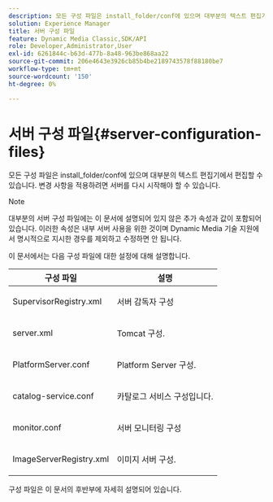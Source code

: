 ```yaml
---
description: 모든 구성 파일은 install_folder/conf에 있으며 대부분의 텍스트 편집기에서 편집할 수 있습니다. 변경 사항을 적용하려면 서버를 다시 시작해야 할 수 있습니다.
solution: Experience Manager
title: 서버 구성 파일
feature: Dynamic Media Classic,SDK/API
role: Developer,Administrator,User
exl-id: 6261844c-b63d-477b-8a48-963be868aa22
source-git-commit: 206e4643e3926cb85b4be2189743578f88180be7
workflow-type: tm+mt
source-wordcount: '150'
ht-degree: 0%

---
```


# 서버 구성 파일{#server-configuration-files}

모든 구성 파일은 install_folder/conf에 있으며 대부분의 텍스트 편집기에서 편집할 수 있습니다. 변경 사항을 적용하려면 서버를 다시 시작해야 할 수 있습니다.

>[!NOTE]
>
>대부분의 서버 구성 파일에는 이 문서에 설명되어 있지 않은 추가 속성과 값이 포함되어 있습니다. 이러한 속성은 내부 서버 사용을 위한 것이며 Dynamic Media 기술 지원에서 명시적으로 지시한 경우를 제외하고 수정하면 안 됩니다.

이 문서에서는 다음 구성 파일에 대한 설정에 대해 설명합니다.

<table id="table_D307B20E65B742A7AC3DEBF1E650719E"> 
 <thead> 
  <tr> 
   <th class="entry"> <b>구성 파일</b> </th> 
   <th class="entry"> <b>설명</b> </th> 
  </tr> 
 </thead>
 <tbody> 
  <tr> 
   <td> <p> <span class="filepath"> SupervisorRegistry.xml</span> </p> </td> 
   <td> <p>서버 감독자 구성 </p> </td> 
  </tr> 
  <tr> 
   <td> <p> <span class="filepath"> server.xml</span> </p> </td> 
   <td> <p>Tomcat 구성. </p> </td> 
  </tr> 
  <tr> 
   <td> <p> <span class="filepath"> PlatformServer.conf</span> </p> </td> 
   <td> <p>Platform Server 구성. </p> </td> 
  </tr> 
  <tr> 
   <td> <p> <span class="filepath"> catalog-service.conf</span> </p> </td> 
   <td> <p>카탈로그 서비스 구성입니다. </p> </td> 
  </tr> 
  <tr> 
   <td> <p> <span class="filepath"> monitor.conf</span> </p> </td> 
   <td> <p>서버 모니터링 구성 </p> </td> 
  </tr> 
  <tr> 
   <td> <p> <span class="filepath"> ImageServerRegistry.xml</span> </p> </td> 
   <td> <p>이미지 서버 구성. </p> </td> 
  </tr> 
 </tbody> 
</table>

구성 파일은 이 문서의 후반부에 자세히 설명되어 있습니다.
